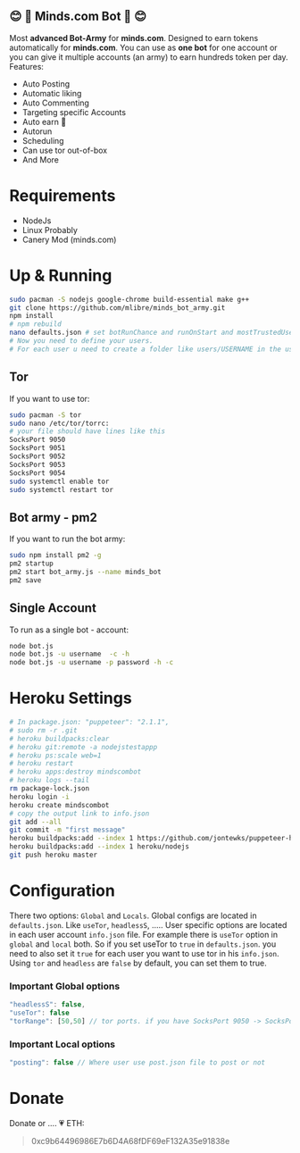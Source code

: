 :blush: :robot: Minds.com Bot :robot: :blush:
---
Most **advanced Bot-Army** for **minds.com**. Designed to earn tokens automatically for **minds.com**.
You can use as **one bot** for one account or you can give it multiple accounts (an army) to earn hundreds token per day.
Features:
* Auto Posting
* Automatic liking
* Auto Commenting
* Targeting specific Accounts
* Auto earn :money_with_wings:
* Autorun
* Scheduling
* Can use tor out-of-box
* And More

# Requirements
* NodeJs
* Linux Probably
* Canery Mod (minds.com)

# Up & Running
~~~bash
sudo pacman -S nodejs google-chrome build-essential make g++
git clone https://github.com/mlibre/minds_bot_army.git
npm install
# npm rebuild
nano defaults.json # set botRunChance and runOnStart and mostTrustedUsers and other options
# Now you need to define your users.
# For each user u need to create a folder like users/USERNAME in the users folder. And set the user account settings
~~~
## Tor
If you want to use tor:
~~~bash
sudo pacman -S tor
sudo nano /etc/tor/torrc:
# your file should have lines like this
SocksPort 9050
SocksPort 9051
SocksPort 9052
SocksPort 9053
SocksPort 9054
sudo systemctl enable tor
sudo systemctl restart tor
~~~
## Bot army - pm2
If you want to run the bot army:
~~~bash
sudo npm install pm2 -g
pm2 startup
pm2 start bot_army.js --name minds_bot
pm2 save
~~~

## Single Account
To run as a single bot - account:
~~~bash
node bot.js
node bot.js -u username  -c -h
node bot.js -u username -p password -h -c
~~~

# Heroku Settings
```bash
# In package.json: "puppeteer": "2.1.1",
# sudo rm -r .git
# heroku buildpacks:clear
# heroku git:remote -a nodejstestappp
# heroku ps:scale web=1
# heroku restart
# heroku apps:destroy mindscombot
# heroku logs --tail
rm package-lock.json
heroku login -i
heroku create mindscombot
# copy the output link to info.json
git add --all
git commit -m "first message"
heroku buildpacks:add --index 1 https://github.com/jontewks/puppeteer-heroku-buildpack
heroku buildpacks:add --index 1 heroku/nodejs
git push heroku master
```

# Configuration
There two options: `Global` and `Locals`.
Global configs are located in `defaults.json`. Like `useTor`, `headlessS`, .....
User specific options are located in each user account `info.json` file.
For example there is `useTor` option in `global` and `local` both.
So if you set useTor to `true`  in `defaults.json`. you need to also set it `true` for each user you want to use tor in his `info.json`.
Using `tor` and `headless` are `false` by default, you can set them to true.

### Important Global options
```javascript
"headlessS": false,
"useTor": false
"torRange": [50,50] // tor ports. if you have SocksPort 9050 -> SocksPort 9054 then set this option to [50,54]
```

### Important Local options
```javascript
"posting": false // Where user use post.json file to post or not
```

Donate
=======
Donate or .... :heartpulse:
ETH:
> 0xc9b64496986E7b6D4A68fDF69eF132A35e91838e

